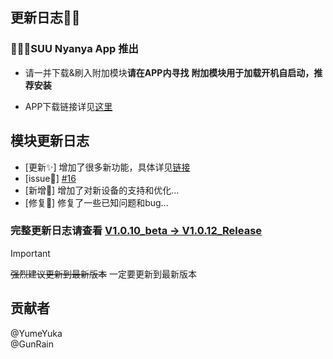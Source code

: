 ## 更新日志🎉🎉

### 🍥🍥🍥SUU Nyanya App 推出
* 请一并下载&刷入附加模块**请在APP内寻找**
**附加模块用于加载开机自启动，推荐安装**

* APP下载链接详见[这里](https://gitcode.com/OutOfMemories-WorkGroup/SuperUserUtils/releases/)

## 模块更新日志
* [更新✨] 增加了很多新功能，具体详见[链接](https://gitcode.com/OutOfMemories-WorkGroup/SuperUserUtils/releases/)
* [issue🔧] [#16](https://github.com/YumeYuka/SUU-Nyanya/issues/16)
* [新增🍥] 增加了对新设备的支持和优化...
* [修复🔧] 修复了一些已知问题和bug...

### 完整更新日志请查看 [V1.0.10_beta -> V1.0.12_Release](https://github.com/YumeYuka/SUU-Nyanya/commits/master/)  

> [!IMPORTANT]
> ~~强烈建议更新到最新版本~~
> 一定要更新到最新版本


## 贡献者
@YumeYuka  
@GunRain